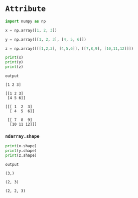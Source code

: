 # `Attribute`

```python
import numpy as np

x = np.array([1, 2, 3])

y = np.array([[1, 2, 3], [4, 5, 6]])

z = np.array([[[1,2,3], [4,5,6]], [[7,8,9], [10,11,12]]])

print(x)
print(y)
print(z)
```
 `output`
```
[1 2 3]

[[1 2 3]
 [4 5 6]]
 
[[[ 1  2  3]
  [ 4  5  6]]

 [[ 7  8  9]
  [10 11 12]]]
```

### `ndarray.shape`

```python
print(x.shape)
print(y.shape)
print(z.shape)
```
`output`
```
(3,)

(2, 3)

(2, 2, 3)
```
